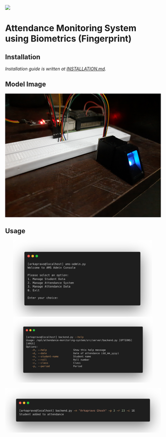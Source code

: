 ![](https://img.shields.io/badge/Work%20In%20Progress-informational)
# Attendance Monitoring System using Biometrics (Fingerprint)
## Installation

*Installation guide is written at [INSTALLATION.md](docs/INSTALLATION.md).*

## Model Image
<div align=center>
<img height=400
 src="docs/images/model.jpg">
</div>

## Usage
<div align=center>
<img align=center width=450 src="docs/images/ams-admin.png">&nbsp;
<img align=center width=450 src="docs/images/help.png">
</div>&nbsp;
<div align=center>
<img width=800
 src="docs/images/example.png">
</div>
